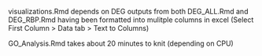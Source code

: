 visualizations.Rmd depends on DEG outputs from both DEG_ALL.Rmd and DEG_RBP.Rmd having been formatted into mulitple columns in excel (Select First Column > Data tab > Text to Columns)


GO_Analysis.Rmd takes about 20 minutes to knit (depending on CPU) 
